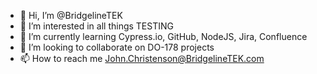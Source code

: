 - 👋 Hi, I’m @BridgelineTEK
- 👀 I’m interested in all things TESTING
- 🌱 I’m currently learning Cypress.io, GitHub, NodeJS, Jira, Confluence
- 💞️ I’m looking to collaborate on DO-178 projects
- 📫 How to reach me John.Christenson@BridgelineTEK.com

<!---
BridgelineTEK/BridgelineTEK is a ✨ special ✨ repository because its `README.md` (this file) appears on your GitHub profile.
You can click the Preview link to take a look at your changes.
--->
